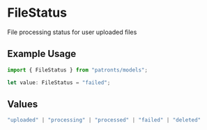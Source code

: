 # FileStatus

File processing status for user uploaded files

## Example Usage

```typescript
import { FileStatus } from "patronts/models";

let value: FileStatus = "failed";
```

## Values

```typescript
"uploaded" | "processing" | "processed" | "failed" | "deleted"
```